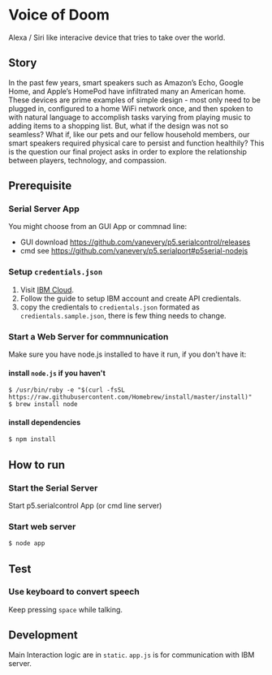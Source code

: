 # Voice of Doom
Alexa / Siri like interacive device that tries to take over the world.

## Story
In the past few years, smart speakers such as Amazon’s Echo, Google Home, and Apple’s HomePod have infiltrated many an American home. These devices are prime examples of simple design - most only need to be plugged in, configured to a home WiFi network once, and then spoken to with natural language to accomplish tasks varying from playing music to adding items to a shopping list. But, what if the design was not so seamless? What if,  like our pets and our fellow household members, our smart speakers required physical care to persist and function healthily? This is the question our final project asks in order to explore the relationship between players, technology, and compassion.



## Prerequisite
### Serial Server App
You might choose from an GUI App or commnad line:

- GUI
download https://github.com/vanevery/p5.serialcontrol/releases
- ​cmd
see https://github.com/vanevery/p5.serialport#p5serial-nodejs 

### Setup `credentials.json`
1. Visit [IBM Cloud](https://www.ibm.com/watson/services/text-to-speech/).
2. Follow the guide to setup IBM account and create API credientals.
3. copy the credientals to `credientals.json` formated as `credientals.sample.json`, there is few thing needs to change.

### Start a Web Server for commnunication
Make sure you have node.js installed to have it run, if you don't have it:

#### install `node.js` if you haven't
```
$ /usr/bin/ruby -e "$(curl -fsSL https://raw.githubusercontent.com/Homebrew/install/master/install)"
$ brew install node
```

#### install dependencies
```bash
$ npm install
```

## How to run

### Start the Serial Server 
Start p5.serialcontrol App (or cmd line server)

### Start web server
``` bash
$ node app
```

## Test
### Use keyboard to convert speech
Keep pressing `space` while talking.

## Development

Main Interaction logic are in `static`. `app.js` is for communication with IBM server.

